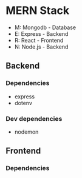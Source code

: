 # MERN Stack

* M: Mongodb - Database
* E: Express - Backend
* R: React - Frontend
* N: Node.js - Backend

## Backend
### Dependencies
* express
* dotenv

### Dev dependencies
* nodemon

## Frontend
### Dependencies



